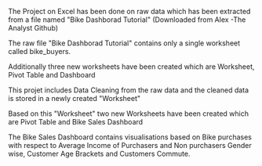 The Project on Excel has been done on raw data which has been extracted from a file named "Bike Dashborad Tutorial" (Downloaded from Alex -The Analyst Github)

The raw file "Bike Dashborad Tutorial" contains only a single worksheet called bike_buyers.

Additionally three new worksheets have been created which are Worksheet, Pivot Table and Dashboard

This projet includes Data Cleaning from the raw data and the cleaned data is stored in a newly created "Worksheet"

Based on this "Worksheet" two new Worksheets have been created which are Pivot Table and Bike Sales Dashboard

The Bike Sales Dashboard contains visualisations based on Bike purchases with respect to Average Income of Purchasers and Non purchasers Gender wise, Customer Age Brackets and Customers Commute.

